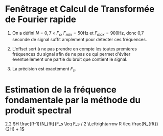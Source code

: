 # Fenêtrage et Calcul de Transformée de Fourier rapide

1. On a défini $N = 0,7 \times F_s$, $F_{min} = 50$Hz et $F_{max} = 900$Hz, donc 0,7 seconde de signal suffit amplement pour détecter ces fréquences.

2. L'offset sert à ne pas prendre en compte les toutes premières fréquences du signal afin de ne pas ce qui permet d'éviter éventuellement une partie du bruit que contient le signal.

3. La précision est exactement $F_s$.

# Estimation de la fréquence fondamentale par la méthode du produit spectral

2.2 $H \frac{R-1}{N_{fft}}F_s \leq F_s / 2 \Leftrightarrow R \leq \frac{N_{fft}}{2H} + 1$
